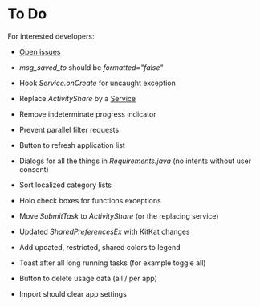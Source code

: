 To Do
=====

For interested developers:

* [Open issues](https://github.com/M66B/XPrivacy/issues?state=open)

* *msg_saved_to* should be *formatted="false"*

* Hook *Service.onCreate* for uncaught exception
* Replace *ActivityShare* by a [Service](http://developer.android.com/reference/android/app/Service.html)
* Remove indeterminate progress indicator
* Prevent parallel filter requests
* Button to refresh application list
* Dialogs for all the things in *Requirements.java* (no intents without user consent)
* Sort localized category lists
* Holo check boxes for functions exceptions
* Move *SubmitTask* to *ActivityShare* (or the replacing service)
* Updated *SharedPreferencesEx* with KitKat changes
* Add updated, restricted, shared colors to legend
* Toast after all long running tasks (for example toggle all)
* Button to delete usage data (all / per app)
* Import should clear app settings
